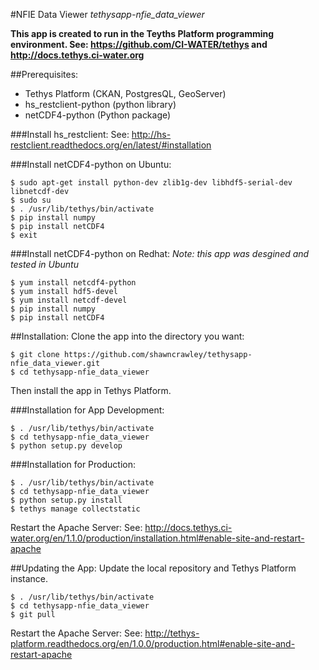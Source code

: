 #NFIE Data Viewer
*tethysapp-nfie_data_viewer*

**This app is created to run in the Teyths Platform programming environment.
See: https://github.com/CI-WATER/tethys and http://docs.tethys.ci-water.org**

##Prerequisites:
- Tethys Platform (CKAN, PostgresQL, GeoServer)
- hs_restclient-python (python library)
- netCDF4-python (Python package)

###Install hs_restclient:
See: http://hs-restclient.readthedocs.org/en/latest/#installation

###Install netCDF4-python on Ubuntu:
```
$ sudo apt-get install python-dev zlib1g-dev libhdf5-serial-dev libnetcdf-dev
$ sudo su
$ . /usr/lib/tethys/bin/activate
$ pip install numpy
$ pip install netCDF4
$ exit
```
###Install netCDF4-python on Redhat:
*Note: this app was desgined and tested in Ubuntu*
```
$ yum install netcdf4-python
$ yum install hdf5-devel
$ yum install netcdf-devel
$ pip install numpy
$ pip install netCDF4
```
##Installation:
Clone the app into the directory you want:
```
$ git clone https://github.com/shawncrawley/tethysapp-nfie_data_viewer.git
$ cd tethysapp-nfie_data_viewer
```
Then install the app in Tethys Platform.

###Installation for App Development:
```
$ . /usr/lib/tethys/bin/activate
$ cd tethysapp-nfie_data_viewer
$ python setup.py develop
```
###Installation for Production:
```
$ . /usr/lib/tethys/bin/activate
$ cd tethysapp-nfie_data_viewer
$ python setup.py install
$ tethys manage collectstatic
```
Restart the Apache Server:
See: http://docs.tethys.ci-water.org/en/1.1.0/production/installation.html#enable-site-and-restart-apache

##Updating the App:
Update the local repository and Tethys Platform instance.
```
$ . /usr/lib/tethys/bin/activate
$ cd tethysapp-nfie_data_viewer
$ git pull
```
Restart the Apache Server:
See: http://tethys-platform.readthedocs.org/en/1.0.0/production.html#enable-site-and-restart-apache